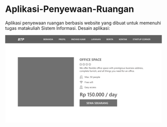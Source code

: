 # Aplikasi-Penyewaan-Ruangan
Aplikasi penyewaan ruangan berbasis website yang dibuat untuk memenuhi tugas matakuliah Sistem Informasi. Desain aplikasi:

![alt text](./ui_design/Detail%20Page.png)
